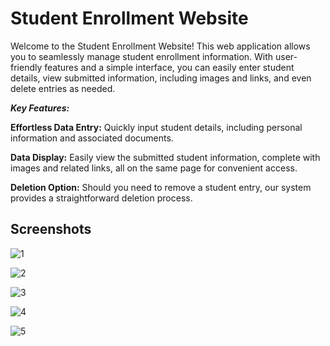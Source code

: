 
# Student Enrollment Website

Welcome to the Student Enrollment Website! This web application allows you to seamlessly manage student enrollment information. With user-friendly features and a simple interface, you can easily enter student details, view submitted information, including images and links, and even delete entries as needed.

***Key Features:***  

**Effortless Data Entry:** Quickly input student details, including personal information and associated documents.

**Data Display:** Easily view the submitted student information, complete with images and related links, all on the same page for convenient access.

**Deletion Option:** Should you need to remove a student entry, our system provides a straightforward deletion process.


## Screenshots

![1](https://github.com/pillaiganeshmohan/Student-Enrollment-Website/assets/68379838/08038833-3020-4a9d-bbcc-393a81bbc728)

![2](https://github.com/pillaiganeshmohan/Student-Enrollment-Website/assets/68379838/7df3253b-9b2c-4b31-9d79-bcf6252e4fe0)

![3](https://github.com/pillaiganeshmohan/Student-Enrollment-Website/assets/68379838/ca8f5893-519f-4382-a002-d28aa1a34214)

![4](https://github.com/pillaiganeshmohan/Student-Enrollment-Website/assets/68379838/b678b650-d06a-4c00-b3b0-b982aa64c34d)

![5](https://github.com/pillaiganeshmohan/Student-Enrollment-Website/assets/68379838/ab61fba5-85e8-49d8-aee9-abe712a32105)
